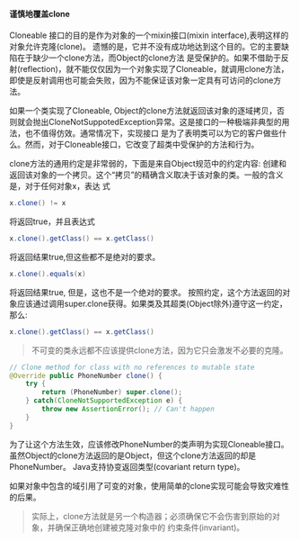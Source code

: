 #### 谨慎地覆盖clone
Cloneable 接口的目的是作为对象的一个mixin接口(mixin interface),表明这样的对象允许克隆(clone)。
遗憾的是，它并不没有成功地达到这个目的。它的主要缺陷在于缺少一个clone方法，而Object的clone方法
是受保护的。如果不借助于反射(reflection)，就不能仅仅因为一个对象实现了Cloneable，就调用clone方法，
即使是反射调用也可能会失败，因为不能保证该对象一定具有可访问的clone方法。

如果一个类实现了Cloneable, Object的clone方法就返回该对象的逐域拷贝，否则就会抛出CloneNotSuppotedException异常。这是接口的一种极端非典型的用法，也不值得仿效。通常情况下，实现接口
是为了表明类可以为它的客户做些什么。然而，对于Cloneable接口，它改变了超类中受保护的方法和行为。

clone方法的通用约定是非常弱的，下面是来自Object规范中的约定内容:
创建和返回该对象的一个拷贝。这个“拷贝”的精确含义取决于该对象的类。一般的含义是，对于任何对象x，表达
式
```java
x.clone() != x
```
将返回true，并且表达式
```java
x.clone().getClass() == x.getClass()
```
将返回结果true,但这些都不是绝对的要求。
```java
x.clone().equals(x)
```
将返回结果true, 但是，这也不是一个绝对的要求。
按照约定，这个方法返回的对象应该通过调用super.clone获得。如果类及其超类(Object除外)遵守这一约定，那么:
```java
x.clone().getClass() == x.getClass()
```

> 不可变的类永远都不应该提供clone方法，因为它只会激发不必要的克隆。
```java
// Clone method for class with no references to mutable state
@Override public PhoneNumber clone() {
    try {
        return (PhoneNumber) super.clone();
    } catch(CloneNotSupportedException e) {
        throw new AssertionError(); // Can't happen
    }
}
```
为了让这个方法生效，应该修改PhoneNumber的类声明为实现Cloneable接口。
虽然Object的clone方法返回的是Object，但这个clone方法返回的却是PhoneNumber。
Java支持协变返回类型(covariant return type)。

如果对象中包含的域引用了可变的对象，使用简单的clone实现可能会导致灾难性的后果。

> 实际上，clone方法就是另一个构造器；必须确保它不会伤害到原始的对象，并确保正确地创建被克隆对象中的
约束条件(invariant)。